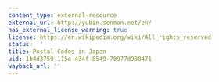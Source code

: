 ```yaml
---
content_type: external-resource
external_url: http://yubin.senmon.net/en/
has_external_license_warning: true
license: https://en.wikipedia.org/wiki/All_rights_reserved
status: ''
title: Postal Codes in Japan
uid: 1b4d3759-115a-434f-8549-70977d980471
wayback_url: ''
---
```

